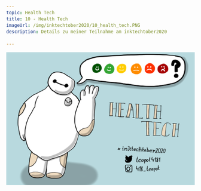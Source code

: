 ```yaml
---
topic: Health Tech
title: 10 - Health Tech
imageUrl: /img/inktechtober2020/10_health_tech.PNG
description: Details zu meiner Teilnahme am inktechtober2020

---
```


![10 Health Tech](/img/inktechtober2020/10_health_tech.PNG)
